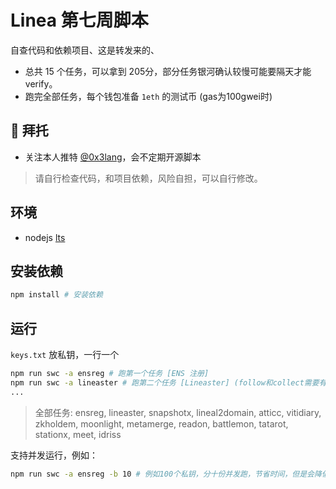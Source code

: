 # Linea 第七周脚本
自查代码和依赖项目、这是转发来的、 
- 总共 15 个任务，可以拿到 205分，部分任务银河确认较慢可能要隔天才能verify。
- 跑完全部任务，每个钱包准备 `1eth` 的测试币 (gas为100gwei时)

## 🤲 拜托

- 关注本人推特 [@0x3lang](https://twitter.com/0x3lang)，会不定期开源脚本

> 请自行检查代码，和项目依赖，风险自担，可以自行修改。

## 环境

- nodejs [lts](https://nodejs.org/en/download)

## 安装依赖

```bash
npm install # 安装依赖
```

## 运行

`keys.txt` 放私钥，一行一个

```bash
npm run swc -a ensreg # 跑第一个任务 [ENS 注册]
npm run swc -a lineaster # 跑第二个任务 [Lineaster] (follow和collect需要有USDC)
...
```

> 全部任务: ensreg, lineaster, snapshotx, lineal2domain, atticc, vitidiary, zkholdem, moonlight, metamerge, readon, battlemon, tatarot, stationx, meet, idriss

支持并发运行，例如：

```bash
npm run swc -a ensreg -b 10 # 例如100个私钥，分十份并发跑，节省时间，但是会降低容错
```
